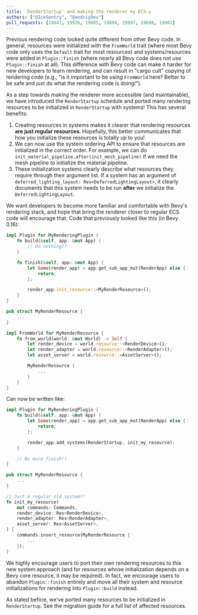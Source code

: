 ```yaml
---
title: `RenderStartup` and making the renderer my ECS-y
authors: ["@IceSentry", "@andriyDev"]
pull_requests: [19841, 19926, 19885, 19886, 19897, 19898, 19901]
---
```


Previous rendering code looked quite different from other Bevy code. In general, resources were
initialized with the `FromWorld` trait (where most Bevy code only uses the `Default` trait for most
resources) and systems/resources were added in `Plugin::finish` (where nearly all Bevy code does not
use `Plugin::finish` at all). This difference with Bevy code can make it harder for new developers
to learn rendering, and can result in "cargo cult" copying of rendering code (e.g., "is it important
to be using `FromWorld` here? Better to be safe and just do what the rendering code is doing!").

As a step towards making the renderer more accessible (and maintainable), we have introduced the
`RenderStartup` schedule and ported many rendering resources to be initialized in `RenderStartup`
with systems! This has several benefits:

1. Creating resources in systems makes it clearer that rendering resources **are just regular
    resources**. Hopefully, this better communicates that how you initialize these resources is
    totally up to you!
2. We can now use the system ordering API to ensure that resources are initialized in the correct
    order. For example, we can do `init_material_pipeline.after(init_mesh_pipeline)` if we need the
    mesh pipeline to initialize the material pipeline.
3. These initialization systems clearly describe what resources they require through their argument
    list. If a system has an argument of `deferred_lighting_layout: Res<DeferredLightingLayout>`, it
    clearly documents that this system needs to be run **after** we initialize the
    `DeferredLightingLayout`.

We want developers to become more familiar and comfortable with Bevy's rendering stack, and hope
that bring the renderer closer to regular ECS code will encourage that. Code that previously looked
like this (in Bevy 0.16):

```rust
impl Plugin for MyRenderingPlugin {
    fn build(&self, app: &mut App) {
        // Do nothing??
    }

    fn finish(&self, app: &mut App) {
        let Some(render_app) = app.get_sub_app_mut(RenderApp) else {
            return;
        };

        render_app.init_resource::<MyRenderResource>();
    }
}

pub struct MyRenderResource {
    ...
}

impl FromWorld for MyRenderResource {
    fn from_world(world: &mut World) -> Self {
        let render_device = world.resource::<RenderDevice>();
        let render_adapter = world.resource::<RenderAdapter>();
        let asset_server = world.resource::<AssetServer>();

        MyRenderResource {
            ...
        }
    }
}
```

Can now be written like:

```rust
impl Plugin for MyRenderingPlugin {
    fn build(&self, app: &mut App) {
        let Some(render_app) = app.get_sub_app_mut(RenderApp) else {
            return;
        };

        render_app.add_systems(RenderStartup, init_my_resource);
    }

    // No more finish!!
}

pub struct MyRenderResource {
    ...
}

// Just a regular old system!!
fn init_my_resource(
    mut commands: Commands,
    render_device: Res<RenderDevice>,
    render_adapter: Res<RenderAdapter>,
    asset_server: Res<AssetServer>,
) {
    commands.insert_resource(MyRenderResource {
        ...
    });
}
```

We highly encourage users to port their own rendering resources to this new system approach (and for
resources whose initialization depends on a Bevy core resource, it may be required). In fact, we
encourage users to abandon `Plugin::finish` entirely and move all their system and resource
initializations for rendering into `Plugin::build` instead.

As stated before, we've ported many resources to be initialized in `RenderStartup`. See the
migration guide for a full list of affected resources.
